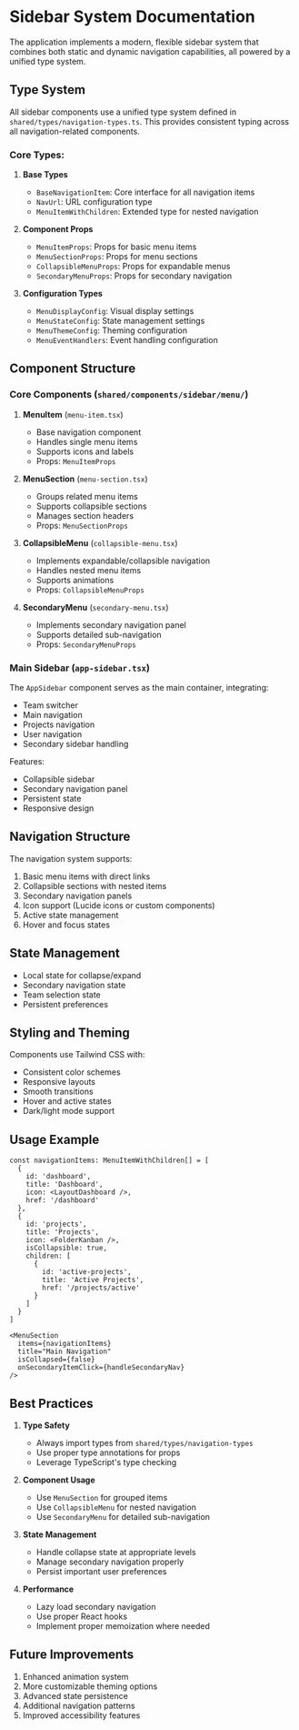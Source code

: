 # Sidebar System Documentation

The application implements a modern, flexible sidebar system that combines both static and dynamic navigation capabilities, all powered by a unified type system.

## Type System

All sidebar components use a unified type system defined in `shared/types/navigation-types.ts`. This provides consistent typing across all navigation-related components.

### Core Types:

1. **Base Types**
   - `BaseNavigationItem`: Core interface for all navigation items
   - `NavUrl`: URL configuration type
   - `MenuItemWithChildren`: Extended type for nested navigation

2. **Component Props**
   - `MenuItemProps`: Props for basic menu items
   - `MenuSectionProps`: Props for menu sections
   - `CollapsibleMenuProps`: Props for expandable menus
   - `SecondaryMenuProps`: Props for secondary navigation

3. **Configuration Types**
   - `MenuDisplayConfig`: Visual display settings
   - `MenuStateConfig`: State management settings
   - `MenuThemeConfig`: Theming configuration
   - `MenuEventHandlers`: Event handling configuration

## Component Structure

### Core Components (`shared/components/sidebar/menu/`)

1. **MenuItem** (`menu-item.tsx`)
   - Base navigation component
   - Handles single menu items
   - Supports icons and labels
   - Props: `MenuItemProps`

2. **MenuSection** (`menu-section.tsx`)
   - Groups related menu items
   - Supports collapsible sections
   - Manages section headers
   - Props: `MenuSectionProps`

3. **CollapsibleMenu** (`collapsible-menu.tsx`)
   - Implements expandable/collapsible navigation
   - Handles nested menu items
   - Supports animations
   - Props: `CollapsibleMenuProps`

4. **SecondaryMenu** (`secondary-menu.tsx`)
   - Implements secondary navigation panel
   - Supports detailed sub-navigation
   - Props: `SecondaryMenuProps`

### Main Sidebar (`app-sidebar.tsx`)

The `AppSidebar` component serves as the main container, integrating:
- Team switcher
- Main navigation
- Projects navigation
- User navigation
- Secondary sidebar handling

Features:
- Collapsible sidebar
- Secondary navigation panel
- Persistent state
- Responsive design

## Navigation Structure

The navigation system supports:
1. Basic menu items with direct links
2. Collapsible sections with nested items
3. Secondary navigation panels
4. Icon support (Lucide icons or custom components)
5. Active state management
6. Hover and focus states

## State Management

- Local state for collapse/expand
- Secondary navigation state
- Team selection state
- Persistent preferences

## Styling and Theming

Components use Tailwind CSS with:
- Consistent color schemes
- Responsive layouts
- Smooth transitions
- Hover and active states
- Dark/light mode support

## Usage Example

```tsx
const navigationItems: MenuItemWithChildren[] = [
  {
    id: 'dashboard',
    title: 'Dashboard',
    icon: <LayoutDashboard />,
    href: '/dashboard'
  },
  {
    id: 'projects',
    title: 'Projects',
    icon: <FolderKanban />,
    isCollapsible: true,
    children: [
      {
        id: 'active-projects',
        title: 'Active Projects',
        href: '/projects/active'
      }
    ]
  }
]

<MenuSection 
  items={navigationItems}
  title="Main Navigation"
  isCollapsed={false}
  onSecondaryItemClick={handleSecondaryNav}
/>
```

## Best Practices

1. **Type Safety**
   - Always import types from `shared/types/navigation-types`
   - Use proper type annotations for props
   - Leverage TypeScript's type checking

2. **Component Usage**
   - Use `MenuSection` for grouped items
   - Use `CollapsibleMenu` for nested navigation
   - Use `SecondaryMenu` for detailed sub-navigation

3. **State Management**
   - Handle collapse state at appropriate levels
   - Manage secondary navigation properly
   - Persist important user preferences

4. **Performance**
   - Lazy load secondary navigation
   - Use proper React hooks
   - Implement proper memoization where needed

## Future Improvements

1. Enhanced animation system
2. More customizable theming options
3. Advanced state persistence
4. Additional navigation patterns
5. Improved accessibility features
